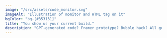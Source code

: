 ```yaml
---
image: "/src/assets/code_monitor.svg"
imageAlt: "Illustration of monitor and HTML tag on it"
bgColor: "bg-[#353131]"
title: "You show us your current build."
description: "GPT-generated code? Framer prototype? Bubble hack? All good."
---
```

